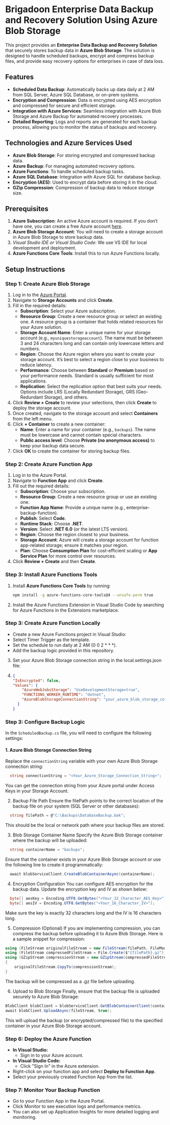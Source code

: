 # Brigadoon Enterprise Data Backup and Recovery Solution Using Azure Blob Storage

This project provides an **Enterprise Data Backup and Recovery Solution** that securely stores backup data in **Azure Blob Storage**. The solution is designed to handle scheduled backups, encrypt and compress backup files, and provide easy recovery options for enterprises in case of data loss. 

## Features

- **Scheduled Data Backup**: Automatically backs up data daily at 2 AM from SQL Server, Azure SQL Database, or on-prem systems.
- **Encryption and Compression**: Data is encrypted using AES encryption and compressed for secure and efficient storage.
- **Integration with Azure Services**: Seamless integration with Azure Blob Storage and Azure Backup for automated recovery processes.
- **Detailed Reporting**: Logs and reports are generated for each backup process, allowing you to monitor the status of backups and recovery.
  
## Technologies and Azure Services Used

- **Azure Blob Storage**: For storing encrypted and compressed backup data.
- **Azure Backup**: For managing automated recovery options.
- **Azure Functions**: To handle scheduled backup tasks.
- **Azure SQL Database**: Integration with Azure SQL for database backup.
- **Encryption (AES)**: Used to encrypt data before storing it in the cloud.
- **GZip Compression**: Compression of backup data to reduce storage size.

## Prerequisites

1. **Azure Subscription**: An active Azure account is required. If you don’t have one, you can create a free Azure account [here](https://azure.microsoft.com/en-us/free/).
2. **Azure Blob Storage Account**: You will need to create a storage account in Azure Blob Storage to store backup data.
3. **Visual Studio IDE* or Visual Studio Code*: We use VS IDE for local development and deployment.
4. **Azure Functions Core Tools**: Install this to run Azure Functions locally.

## Setup Instructions

### Step 1: Create Azure Blob Storage

1. Log in to the [Azure Portal](https://portal.azure.com).
2. Navigate to **Storage Accounts** and click **Create**.
3. Fill in the required details:
   - **Subscription**: Select your Azure subscription.
   - **Resource Group**: Create a new resource group or select an existing one. A resource group is a container that holds related resources for your Azure solution.
   - **Storage Account Name**: Enter a unique name for your storage account (e.g., `myuniquestorageaccount`). The name must be between 3 and 24 characters long and can contain only lowercase letters and numbers.
   - **Region**: Choose the Azure region where you want to create your storage account. It’s best to select a region close to your business to reduce latency.
   - **Performance**: Choose between **Standard** or **Premium** based on your performance needs. Standard is usually sufficient for most applications.
   - **Replication**: Select the replication option that best suits your needs. Options include LRS (Locally Redundant Storage), GRS (Geo-Redundant Storage), and others.
4. Click **Review + Create** to review your selections, then click **Create** to deploy the storage account.
5. Once created, navigate to the storage account and select **Containers** from the left menu.
6. Click **+ Container** to create a new container:
   - **Name**: Enter a name for your container (e.g., `backups`). The name must be lowercase and cannot contain special characters.
   - **Public access level**: Choose **Private (no anonymous access)** to keep your backup data secure.
7. Click **OK** to create the container for storing backup files.


### Step 2: Create Azure Function App

1. Log in to the Azure Portal.
2. Navigate to **Function App** and click **Create**.
3. Fill out the required details:
   - **Subscription**: Choose your subscription.
   - **Resource Group**: Create a new resource group or use an existing one.
   - **Function App Name**: Provide a unique name (e.g., enterprise-backup-function).
   - **Publish**: Select **Code**.
   - **Runtime Stack**: Choose **.NET**.
   - **Version**: Select **.NET 6.0** (or the latest LTS version).
   - **Region**: Choose the region closest to your business.
   - **Storage Account**: Azure will create a storage account for function app-related storage; ensure it matches your region.
   - **Plan**: Choose **Consumption Plan** for cost-efficient scaling or **App Service Plan** for more control over resources.
4. Click **Review + Create** and then **Create**.

### Step 3: Install Azure Functions Tools

1. Install **Azure Functions Core Tools** by running:
   ```bash
   npm install -g azure-functions-core-tools@4 --unsafe-perm true
   ```

2. Install the Azure Functions Extension in Visual Studio Code by searching for Azure Functions in the Extensions marketplace.

### Step 3: Create Azure Function Locally
 - Create a new Azure Functions project in Visual Studio:
 - Select Timer Trigger as the template.
 - Set the schedule to run daily at 2 AM (0 0 2 * * *).
 - Add the backup logic provided in this repository.
 
 3. Set your Azure Blob Storage connection string in the local.settings.json file:

 4.
    ```json
    {
    "IsEncrypted": false,
    "Values": {
        "AzureWebJobsStorage": "UseDevelopmentStorage=true",
        "FUNCTIONS_WORKER_RUNTIME": "dotnet",
        "AzureBlobStorageConnectionString": "your_azure_blob_storage_connection_string"
      }
    }

### Step 3: Configure Backup Logic

In the `ScheduledBackup.cs` file, you will need to configure the following settings:

#### 1. **Azure Blob Storage Connection String**

Replace the `connectionString` variable with your own Azure Blob Storage connection string:

  ```csharp
    string connectionString = "<Your_Azure_Storage_Connection_String>";
  ```
You can get the connection string from your Azure portal under Access Keys in your Storage Account.

2. Backup File Path
Ensure the filePath points to the correct location of the backup file on your system (SQL Server or other databases):
```csharp
  string filePath = @"C:\Backups\DatabaseBackup.bak";
```

This should be the local or network path where your backup files are stored.

3. Blob Storage Container Name
Specify the Azure Blob Storage container where the backup will be uploaded:
```csharp
  string containerName = "backups";
```

Ensure that the container exists in your Azure Blob Storage account or use the following line to create it programmatically:
```csharp
  await blobServiceClient.CreateBlobContainerAsync(containerName);
```

4. Encryption Configuration
You can configure AES encryption for the backup data. Update the encryption key and IV as shown below:
```csharp
  byte[] aesKey = Encoding.UTF8.GetBytes("<Your_32_Character_AES_Key>");
  byte[] aesIV = Encoding.UTF8.GetBytes("<Your_16_Character_IV>");
```

Make sure the key is exactly 32 characters long and the IV is 16 characters long.

5. Compression (Optional)
If you are implementing compression, you can compress the backup before uploading it to Azure Blob Storage. Here is a sample snippet for compression:
```csharp
using (FileStream originalFileStream = new FileStream(filePath, FileMode.OpenOrCreate))
using (FileStream compressedFileStream = File.Create($"{filePath}.gz"))
using (GZipStream compressionStream = new GZipStream(compressedFileStream, CompressionMode.Compress))
{
    originalFileStream.CopyTo(compressionStream);
}
```
The backup will be compressed as a .gz file before uploading.

6. Upload to Blob Storage
Finally, ensure that the backup file is uploaded securely to Azure Blob Storage:
```csharp
BlobClient blobClient = blobServiceClient.GetBlobContainerClient(containerName).GetBlobClient(Path.GetFileName(filePath));
await blobClient.UploadAsync(fileStream, true);
```

This will upload the backup (or encrypted/compressed file) to the specified container in your Azure Blob Storage account.

### Step 6: Deploy the Azure Function
- **In Visual Studio:** 
  - Sign in to your Azure account.  
- **In Visual Studio Code:** 
  - Click "Sign In" in the Azure extension.
- Right-click on your function app and select **Deploy to Function App**.
- Select your previously created Function App from the list.


### Step 7: Monitor Your Backup Function
 - Go to your Function App in the Azure Portal.
 - Click Monitor to see execution logs and performance metrics.
 - You can also set up Application Insights for more detailed logging and monitoring.

